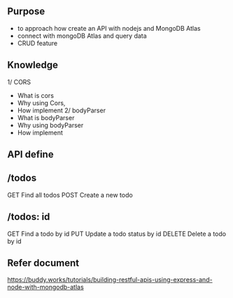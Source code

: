 ## Purpose
 - to approach how create an API with nodejs and MongoDB Atlas
 - connect with mongoDB Atlas and query data
 - CRUD feature 

## Knowledge
1/ CORS 
- What is cors
- Why using Cors,
- How implement
2/ bodyParser
- What is bodyParser
- Why using bodyParser
- How implement


## API define
/todos 
-------------
GET	Find all todos
POST	Create a new todo

/todos: id
--------------
GET	Find a todo by id
PUT	Update a todo status by id
DELETE	Delete a todo by id


## Refer document
https://buddy.works/tutorials/building-restful-apis-using-express-and-node-with-mongodb-atlas